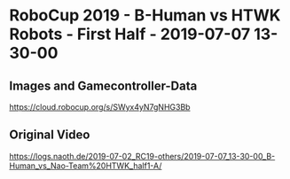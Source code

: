 # RoboCup 2019 - B-Human vs HTWK Robots - First Half - 2019-07-07 13-30-00

## Images and Gamecontroller-Data
https://cloud.robocup.org/s/SWyx4yN7gNHG3Bb

## Original Video
https://logs.naoth.de/2019-07-02_RC19-others/2019-07-07_13-30-00_B-Human_vs_Nao-Team%20HTWK_half1-A/